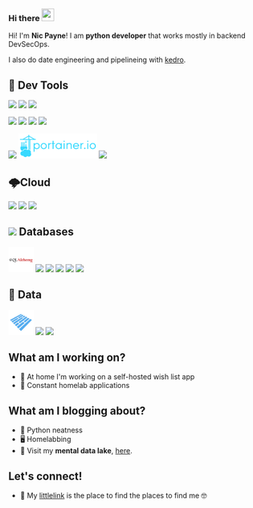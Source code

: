 ### Hi there <a href="https://www.pype.dev/"><img src="https://media.giphy.com/media/hvRJCLFzcasrR4ia7z/giphy.gif" width="25px" height="25px"></a>

Hi! I'm **Nic Payne**! I am **python developer** that works mostly in backend DevSecOps.

I also do date engineering and pipelineing with [kedro](https://kedro.org/).

## :snake: Dev Tools
<code><a href="https://neovim.io/" target="_blank"><img height="50" src="https://www.vectorlogo.zone/logos/vim/vim-ar21.svg"></a></code>
<code><a href="https://github.com/i3/i3" target="_blank"><img height="50" src="https://upload.wikimedia.org/wikipedia/commons/2/27/I3_window_manager_logo.svg"></a></code>
<code><a href="https://www.linux.com/what-is-linux/" target="_blank"><img height="50" src="https://static.wikia.nocookie.net/logopedia/images/3/35/Tux.svg/revision/latest/scale-to-width-down/200?cb=20210707041309"></a></code>

<code><a href="https://www.python.org/" target="_blank"><img height="50" src="https://www.vectorlogo.zone/logos/python/python-ar21.svg"></a></code>
<code><a href="https://www.kedro.org/" target="_blank"><img height="50" src="https://kedro.org/images/kedro-logo.svg"></a></code>
<code><a href="https://jupyter.org/" target="_blank"><img height="50" src="https://www.vectorlogo.zone/logos/jupyter/jupyter-ar21.svg"></a></code>
<code><a href="https://git-scm.com/" target="_blank"><img height="50" src="https://www.vectorlogo.zone/logos/git-scm/git-scm-ar21.svg"></a></code>

<code><a href="https://www.docker.com/" target="_blank"><img height="50" src="https://www.vectorlogo.zone/logos/docker/docker-ar21.svg"></a></code>
<code><a href="https://www.portainer.io/" target="_blank"><img height="50" src="https://raw.githubusercontent.com/cncf/landscape/625b5dfbbb7e988147bea8f84c39fe2ac7142d3a/hosted_logos/portainer.svg"></a></code>
<code><a href="https://docs.ansible.com/ansible/latest/index.html" target="_blank"><img height="50" src="https://www.vectorlogo.zone/logos/ansible/ansible-ar21.svg"></a></code>

##   🌩Cloud 
<!-- <code><a href="https://aws.amazon.com/" target="_blank"><img height="50" src="https://www.vectorlogo.zone/logos/amazon_aws/amazon_aws-ar21.svg"></a></code> -->
<code><a href="https://aws.amazon.com/" target="_blank"><img height="50" src="https://raw.githubusercontent.com/get-icon/geticon/fc0f660daee147afb4a56c64e12bde6486b73e39/icons/aws-s3.svg"></a></code>
<code><a href="https://aws.amazon.com/" target="_blank"><img height="50" src="https://raw.githubusercontent.com/gilbarbara/logos/80c549990a0f513dcbaf3c9eab6a1a620df76088/logos/aws-batch.svg"></a></code>
<code><a href="https://aws.amazon.com/" target="_blank"><img height="50" src="https://raw.githubusercontent.com/gilbarbara/logos/80c549990a0f513dcbaf3c9eab6a1a620df76088/logos/aws-eventbridge.svg"></a></code>

## <img src="https://external-content.duckduckgo.com/iu/?u=https%3A%2F%2Flogodix.com%2Flogo%2F1164330.png&f=1&nofb=1)" width="40" > Databases
<code><a href="" target="_blank"><img height="50" src="https://raw.githubusercontent.com/devicons/devicon/1119b9f84c0290e0f0b38982099a2bd027a48bf1/icons/sqlalchemy/sqlalchemy-original-wordmark.svg"></a></code>
<code><a href="" target="_blank"><img height="50" src="https://www.vectorlogo.zone/logos/snowflake/snowflake-ar21.svg"></a></code>
<code><a href="https://www.mysql.com/" target="_blank"><img height="50" src="https://www.vectorlogo.zone/logos/mysql/mysql-ar21.svg"></a></code>
<code><a href="https://www.sqlite.org/" target="_blank"><img height="50" src="https://www.vectorlogo.zone/logos/sqlite/sqlite-ar21.svg"></a></code>
<code><a href="https://www.oracle.org/" target="_blank"><img height="50" src="https://www.vectorlogo.zone/logos/oracle/oracle-ar21.svg"></a></code>
<code><a href="" target="_blank"><img height="50" src="https://www.vectorlogo.zone/logos/sqlite/sqlite-ar21.svg"></a></code>

## 📜 Data
<code><a href="https://parquet.apache.org/" target="_blank"><img height="50" src="https://github.com/nicpayne713/nicpayne713/blob/main/assets/parquet-removebg-preview.png?raw=true"></a></code>
<code><a href="https://www.json.org/" target="_blank"><img height="50" src="https://www.vectorlogo.zone/logos/json/json-ar21.svg"></a></code>
<code><a href="https://yaml.org/" target="_blank"><img height="50" src="https://www.vectorlogo.zone/logos/yaml/yaml-icon.svg"></a></code>


## What am I working on?

-  💫 At home I'm working on a self-hosted wish list app
-  🥼 Constant homelab applications

## What am I blogging about?

-   🐍 Python neatness 
-  🖥    Homelabbing
-   🎯 Visit my **mental data lake**, [here](https://pype.dev).

## Let's connect!
-   🌱  My [littlelink](https://littlelink.paynepride.com) is the place to find the places to find me 🤓
